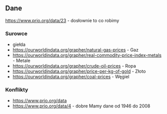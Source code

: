 ## Dane
https://www.prio.org/data/23 - dosłownie to co robimy

### Surowce
- giełda
- https://ourworldindata.org/grapher/natural-gas-prices - Gaz
- https://ourworldindata.org/grapher/real-commodity-price-index-metals - Metale
- https://ourworldindata.org/grapher/crude-oil-prices - Ropa
- https://ourworldindata.org/grapher/price-per-kg-of-gold - Złoto
- https://ourworldindata.org/grapher/coal-prices - Węgiel


### Konflikty
- https://www.prio.org/data
- https://www.prio.org/data/4 - dobre
Mamy dane od 1946 do 2008
